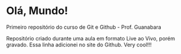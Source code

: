 # Olá, Mundo!
  Primeiro repositório do curso de Git e Github - Prof. Guanabara

  Repositório criado durante uma aula em formato Live ao Vivo, porém gravado.
  Essa linha adicionei no site do Github. Very cool!!!
